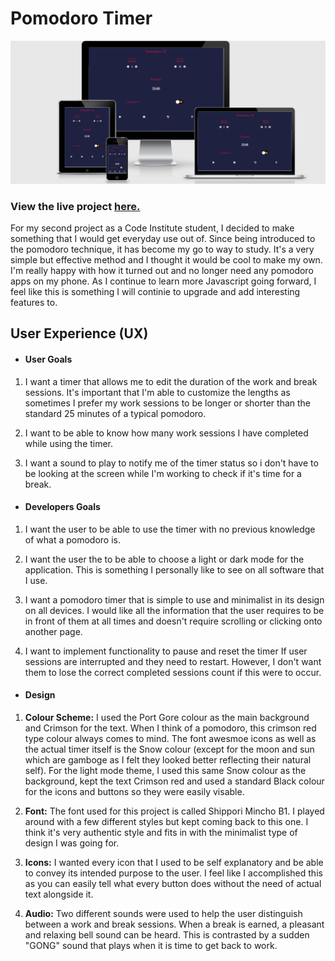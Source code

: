 # Pomodoro Timer

![Device Showcase](https://github.com/reidycolm/MS2-Project/blob/master/assets/img/projectdisplay.png "Pomodoro Timer Responsive")

### View the live project [here.](https://reidycolm.github.io/MS2-Project/)

For my second project as a Code Institute student, I decided to make something that I would get everyday use out of. Since being introduced to the pomodoro technique, it has become my go to way to study. It's a very simple but effective method and I thought it would be cool to make my own. I'm really happy with how it turned out and no longer need any pomodoro apps on my phone. As I continue to learn more Javascript going forward, I feel like this is something I will continie to upgrade and add interesting features to. 

## User Experience (UX)

- #### User Goals

1. I want a timer that allows me to edit the duration of the work and break sessions. It's important that I'm able to customize the lengths as sometimes I prefer my work sessions to be longer or shorter than the standard 25 minutes of a typical pomodoro.

1. I want to be able to know how many work sessions I have completed while using the timer.

1. I want a sound to play to notify me of the timer status so i don't have to be looking at the screen while I'm working to check if it's time for a break.

- #### Developers Goals

1. I want the user to be able to use the timer with no previous knowledge of what a pomodoro is.

1. I want the user the to be able to choose a light or dark mode for the application. This is something I personally like to see on all software that I use.

1. I want a pomodoro timer that is simple to use and minimalist in its design on all devices. I would like all the information that the user requires to be in front of them at all times and doesn't require scrolling or clicking onto another page.

1. I want to implement functionality to pause and reset the timer If user sessions are interrupted and they need to restart. However, I don't want them to lose the correct completed sessions  count if this were to occur.

- #### Design

1. **Colour Scheme:** I used the Port Gore colour as the main background and Crimson for the text. When I think of a pomodoro, this crimson red type colour always comes to mind. The font awesmoe icons as well as the actual timer itself is the Snow colour (except for the moon and sun which are gamboge as I felt they looked better reflecting their natural self). For the light mode theme, I used this same Snow colour as the background, kept the text Crimson red and used a standard Black colour for the icons and buttons so they were easily visable.

2. **Font:** The font used for this project is called Shippori Mincho B1. I played around with a few different styles but kept coming back to this one. I think it's very authentic style and fits in with the minimalist type of design I was going for.

3. **Icons:** I wanted every icon that I used to be self explanatory and be able to convey its intended purpose to the user. I feel like I accomplished this as you can easily tell what every button does without the need of actual text alongside it.

4. **Audio:** Two different sounds were used to help the user distinguish between a work and break sessions. When a break is earned, a pleasant and relaxing bell sound can be heard. This is contrasted by a sudden "GONG" sound that plays when it is time to get back to work.